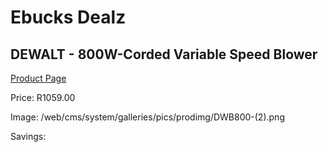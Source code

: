 
# Ebucks Dealz
## DEWALT - 800W-Corded Variable Speed Blower
[Product Page](https://www.ebucks.com/web/shop/productSelected.do?prodId=1070064645&catId=363410833)

Price: R1059.00

Image: /web/cms/system/galleries/pics/prodimg/DWB800-(2).png

Savings: 


	